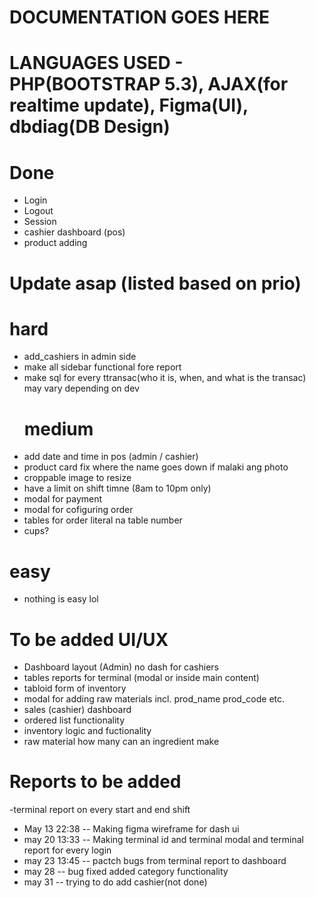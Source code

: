 # DOCUMENTATION GOES HERE 

# LANGUAGES USED - PHP(BOOTSTRAP 5.3), AJAX(for realtime update), Figma(UI), dbdiag(DB Design)

# Done
- Login 
- Logout
- Session
- cashier dashboard (pos)
- product adding 

# Update asap (listed based on prio)
# hard
- add_cashiers in admin side
- make all sidebar functional fore report
- make sql for every ttransac(who it is, when, and what is the transac) may vary depending on dev
  # medium
- add date and time in pos (admin / cashier)
- product card fix where the name goes down if malaki ang photo
- croppable image to resize 
- have a limit on shift timne (8am to 10pm only)
- modal for payment
- modal for cofiguring order
- tables for order literal na table number
- cups?
 # easy
 - nothing is easy lol
  

# To be added UI/UX
- Dashboard layout (Admin) no dash for cashiers
- tables reports for terminal (modal or inside main content)
- tabloid form of inventory
- modal for adding raw materials incl. prod_name prod_code etc.
- sales (cashier) dashboard
- ordered list functionality
- inventory logic and fuctionality
- raw material how many can an ingredient make

# Reports to be added
-terminal report on every start and end shift

- May 13 22:38 -- Making figma wireframe for dash ui
- may 20 13:33 -- Making terminal id and terminal modal and terminal report for every login
- may 23 13:45 -- pactch bugs from terminal report to dashboard
- may 28 -- bug fixed added category functionality
- may 31 -- trying to do add cashier(not done)
